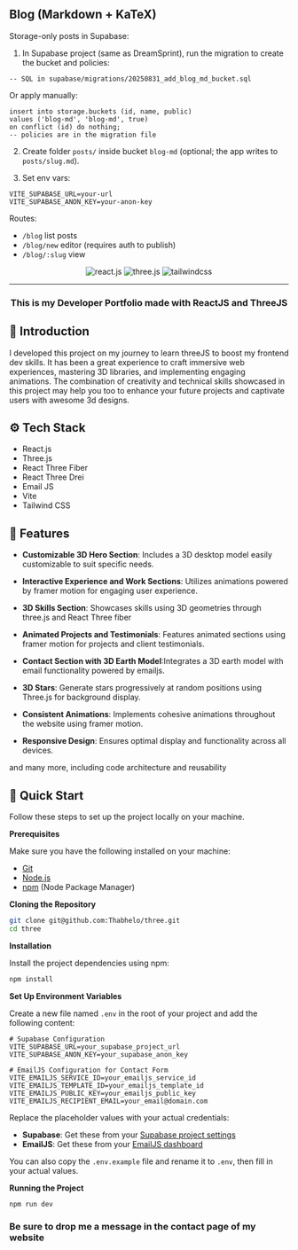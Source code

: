 ## Blog (Markdown + KaTeX)

Storage-only posts in Supabase:

1. In Supabase project (same as DreamSprint), run the migration to create the bucket and policies:

```
-- SQL in supabase/migrations/20250831_add_blog_md_bucket.sql
```

Or apply manually:

```
insert into storage.buckets (id, name, public)
values ('blog-md', 'blog-md', true)
on conflict (id) do nothing;
-- policies are in the migration file
```

2. Create folder `posts/` inside bucket `blog-md` (optional; the app writes to `posts/slug.md`).

3. Set env vars:

```
VITE_SUPABASE_URL=your-url
VITE_SUPABASE_ANON_KEY=your-anon-key
```

Routes:
- `/blog` list posts
- `/blog/new` editor (requires auth to publish)
- `/blog/:slug` view

<div align="center">
  <div>
    <img src="https://img.shields.io/badge/-React_JS-black?style=for-the-badge&logoColor=white&logo=react&color=61DAFB" alt="react.js" />
    <img src="https://img.shields.io/badge/-Three_JS-black?style=for-the-badge&logoColor=white&logo=threedotjs&color=000000" alt="three.js" />
    <img src="https://img.shields.io/badge/-Tailwind_CSS-black?style=for-the-badge&logoColor=white&logo=tailwindcss&color=06B6D4" alt="tailwindcss" />
  </div>
  
<hr />

  <h3 align="center"> This is my Developer Portfolio made with ReactJS and ThreeJS</h3>
</div>

## <a name="introduction">🤖 Introduction</a>

I developed this project on my journey to learn threeJS to boost my frontend dev skills. It has been a great experience to craft immersive web experiences, mastering 3D libraries, and implementing engaging animations. The combination of creativity and technical skills showcased in this project may help you too to enhance your future projects and captivate users with awesome 3d designs.

## <a name="tech-stack">⚙️ Tech Stack</a>

- React.js
- Three.js
- React Three Fiber
- React Three Drei
- Email JS
- Vite
- Tailwind CSS

## <a name="features">🔋 Features</a>

-  **Customizable 3D Hero Section**: Includes a 3D desktop model easily customizable to suit specific needs.

-  **Interactive Experience and Work Sections**: Utilizes animations powered by framer motion for engaging user experience.

-  **3D Skills Section**: Showcases skills using 3D geometries through three.js and React Three fiber

-  **Animated Projects and Testimonials**: Features animated sections using framer motion for projects and client testimonials.

-  **Contact Section with 3D Earth Model**:Integrates a 3D earth model with email functionality powered by emailjs.

-  **3D Stars**: Generate stars progressively at random positions using Three.js for background display.

-  **Consistent Animations**: Implements cohesive animations throughout the website using framer motion.

-  **Responsive Design**: Ensures optimal display and functionality across all devices.

and many more, including code architecture and reusability 

## <a name="quick-start">🤸 Quick Start</a>

Follow these steps to set up the project locally on your machine.

**Prerequisites**

Make sure you have the following installed on your machine:

- [Git](https://git-scm.com/)
- [Node.js](https://nodejs.org/en)
- [npm](https://www.npmjs.com/) (Node Package Manager)

**Cloning the Repository**

```bash
git clone git@github.com:Thabhelo/three.git
cd three
```

**Installation**

Install the project dependencies using npm:

```bash
npm install
```

**Set Up Environment Variables**

Create a new file named `.env` in the root of your project and add the following content:

```env
# Supabase Configuration
VITE_SUPABASE_URL=your_supabase_project_url
VITE_SUPABASE_ANON_KEY=your_supabase_anon_key

# EmailJS Configuration for Contact Form
VITE_EMAILJS_SERVICE_ID=your_emailjs_service_id
VITE_EMAILJS_TEMPLATE_ID=your_emailjs_template_id
VITE_EMAILJS_PUBLIC_KEY=your_emailjs_public_key
VITE_EMAILJS_RECIPIENT_EMAIL=your_email@domain.com
```

Replace the placeholder values with your actual credentials:
- **Supabase**: Get these from your [Supabase project settings](https://supabase.com/)
- **EmailJS**: Get these from your [EmailJS dashboard](https://www.emailjs.com/)

You can also copy the `.env.example` file and rename it to `.env`, then fill in your actual values.

**Running the Project**

```bash
npm run dev
```
<h3>Be sure to drop me a message in the contact page of my website</h3>
